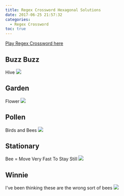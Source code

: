 ```yaml
---
title: Regex Crossword Hexagonal Solutions
date: 2017-06-25 21:57:32
categories:
  - Regex Crossword
toc: true
---
```


[Play Regex Crossword here](https://www.regexcrossword.com)

<!--more-->

## Buzz Buzz
Hive
![](/images/regex/hex1.JPG)

## Garden
Flower
![](/images/regex/hex2.JPG)

## Pollen
Birds and Bees
![](/images/regex/hex3.JPG)

## Stationary
Bee = Move Very Fast To Stay Still
![](/images/regex/hex4.JPG)

## Winnie
I've been thinking these are the wrong sort of bees
![](/images/regex/hex5.JPG)
